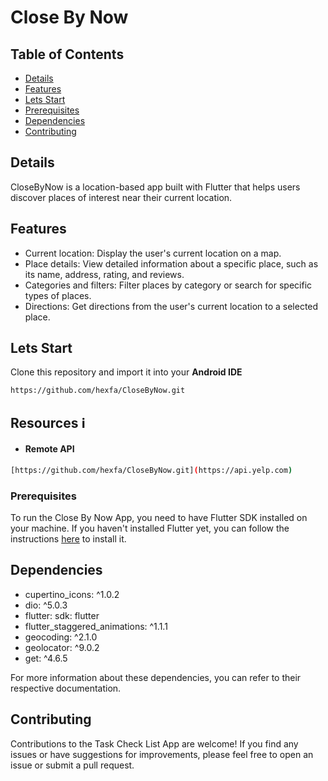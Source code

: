 # Close By Now
## Table of Contents
- [Details](#details)
- [Features](#features)
- [Lets Start](#lets-start)
- [Prerequisites](#prerequisites)
- [Dependencies](#dependencies)
- [Contributing](#contributing)
  
## Details 
CloseByNow is a location-based app built with Flutter that helps users discover places of 
interest near their current location. 

## Features 
- Current location: Display the user's current location on a map.
- Place details: View detailed information about a specific place, such as its name, address, rating, and reviews.
- Categories and filters: Filter places by category or search for specific types of places.
- Directions: Get directions from the user's current location to a selected place.


## Lets Start 

Clone this repository and import it into your **Android IDE**
```bash
https://github.com/hexfa/CloseByNow.git
```
## Resources ℹ️

- #### Remote API
 ```bash
[https://github.com/hexfa/CloseByNow.git](https://api.yelp.com)
 ```


### Prerequisites

To run the Close By Now App, you need to have Flutter SDK installed on your machine. If you haven't installed Flutter yet, you can follow the instructions [here](https://flutter.dev/docs/get-started/install) to install it.


## Dependencies
- cupertino_icons: ^1.0.2
- dio: ^5.0.3
- flutter: sdk: flutter
- flutter_staggered_animations: ^1.1.1
- geocoding: ^2.1.0
- geolocator: ^9.0.2
- get: ^4.6.5

For more information about these dependencies, you can refer to their respective documentation.

## Contributing

Contributions to the Task Check List App are welcome! If you find any issues or have suggestions for improvements, please feel free to open an issue or submit a pull request.
